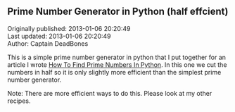 ## Prime Number Generator in Python (half effcient)  
Originally published: 2013-01-06 20:20:49  
Last updated: 2013-01-06 20:20:49  
Author: Captain DeadBones  
  
This is a simple prime number generator in python that I put together for an article I wrote [How To Find Prime Numbers In Python](http://thelivingpearl.com/2013/01/06/how-to-find-prime-numbers-in-python/). In this one we cut the numbers in half so it is only slightly more efficient than the simplest prime number generator. 


Note: There are more efficient ways to do this. Please look at my other recipes. 